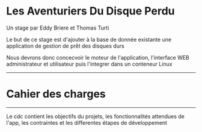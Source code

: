 # Les Aventuriers Du Disque Perdu

Un stage par Eddy Briere et Thomas Turti

Le but de ce stage est d'ajouter à la base de donnée existante une application de gestion de prêt des disques durs


Nous devrons donc concecvoir le moteur de l'application, l'interface WEB administrateur et utilisateur puis l'integrer dans un conteneur Linux


------------------------------------------------------------------
# Cahier des charges
------------------------------------------------------------------

Le cdc contient les objectifs du projets, les fonctionnalités attendues de l'app, les contraintes et les differentes étapes de développement
